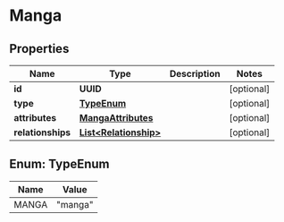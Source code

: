 

# Manga

## Properties

Name | Type | Description | Notes
------------ | ------------- | ------------- | -------------
**id** | **UUID** |  |  [optional]
**type** | [**TypeEnum**](#TypeEnum) |  |  [optional]
**attributes** | [**MangaAttributes**](MangaAttributes.md) |  |  [optional]
**relationships** | [**List&lt;Relationship&gt;**](Relationship.md) |  |  [optional]



## Enum: TypeEnum

Name | Value
---- | -----
MANGA | &quot;manga&quot;



